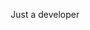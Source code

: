 <div align="center">

Just a developer
<!--
  <img src="https://github-readme-stats.vercel.app/api?username=callmegautam&hide_title=false&hide_rank=false&show_icons=true&include_all_commits=true&count_private=true&disable_animations=false&theme=dracula&locale=en&hide_border=false" height="150" alt="stats graph"  /> 
  <img src="https://github-readme-stats.vercel.app/api/top-langs?username=callmegautam&locale=en&hide_title=false&layout=compact&card_width=320&langs_count=10&theme=dracula&hide_border=false" height="150" alt="languages graph"  /> -->
</div>

